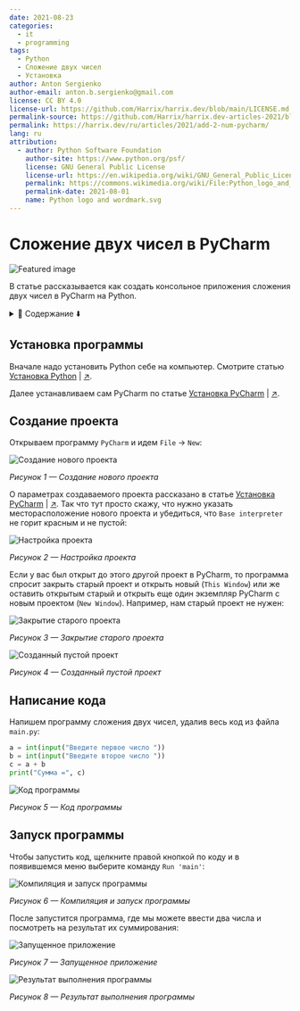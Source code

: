```yaml
---
date: 2021-08-23
categories:
  - it
  - programming
tags:
  - Python
  - Сложение двух чисел
  - Установка
author: Anton Sergienko
author-email: anton.b.sergienko@gmail.com
license: CC BY 4.0
license-url: https://github.com/Harrix/harrix.dev/blob/main/LICENSE.md
permalink-source: https://github.com/Harrix/harrix.dev-articles-2021/blob/main/add-2-num-pycharm/add-2-num-pycharm.md
permalink: https://harrix.dev/ru/articles/2021/add-2-num-pycharm/
lang: ru
attribution:
  - author: Python Software Foundation
    author-site: https://www.python.org/psf/
    license: GNU General Public License
    license-url: https://en.wikipedia.org/wiki/GNU_General_Public_License
    permalink: https://commons.wikimedia.org/wiki/File:Python_logo_and_wordmark.svg
    permalink-date: 2021-08-01
    name: Python logo and wordmark.svg
---
```


# Сложение двух чисел в PyCharm

![Featured image](featured-image.svg)

В статье рассказывается как создать консольное приложения сложения двух чисел в PyCharm на Python.

<details>
<summary>📖 Содержание ⬇️</summary>

## Содержание

- [Установка программы](#установка-программы)
- [Создание проекта](#создание-проекта)
- [Написание кода](#написание-кода)
- [Запуск программы](#запуск-программы)

</details>

## Установка программы

Вначале надо установить Python себе на компьютер. Смотрите статью [Установка Python](https://github.com/Harrix/harrix.dev-articles-2021/blob/main/install-python/install-python.md) | [↗️](https://harrix.dev/ru/articles/2021/install-python/).

Далее устанавливаем сам PyCharm по статье [Установка PyCharm](https://github.com/Harrix/harrix.dev-articles-2021/blob/main/install-pycharm/install-pycharm.md) | [↗️](https://harrix.dev/ru/articles/2021/install-pycharm/).

## Создание проекта

Открываем программу `PyCharm` и идем `File` → `New`:

![Создание нового проекта](img/new-project_01.png)

_Рисунок 1 — Создание нового проекта_

О параметрах создаваемого проекта рассказано в статье [Установка PyCharm](https://github.com/Harrix/harrix.dev-articles-2021/blob/main/install-pycharm/install-pycharm.md) | [↗️](https://harrix.dev/ru/articles/2021/install-pycharm/). Так что тут просто скажу, что нужно указать месторасположение нового проекта и убедиться, что `Base interpreter` не горит красным и не пустой:

![Настройка проекта](img/new-project_02.png)

_Рисунок 2 — Настройка проекта_

Если у вас был открыт до этого другой проект в PyCharm, то программа спросит закрыть старый проект и открыть новый (`This Window`) или же оставить открытым старый и открыть еще один экземпляр PyCharm с новым проектом (`New Window`). Например, нам старый проект не нужен:

![Закрытие старого проекта](img/new-project_03.png)

_Рисунок 3 — Закрытие старого проекта_

![Созданный пустой проект](img/new-project_04.png)

_Рисунок 4 — Созданный пустой проект_

## Написание кода

Напишем программу сложения двух чисел, удалив весь код из файла `main.py`:

```python
a = int(input("Введите первое число "))
b = int(input("Введите второе число "))
c = a + b
print("Сумма =", c)
```

![Код программы](img/code.png)

_Рисунок 5 — Код программы_

## Запуск программы

Чтобы запустить код, щелкните правой кнопкой по коду и в появившемся меню выберите команду `Run 'main'`:

![Компиляция и запуск программы](img/run.png)

_Рисунок 6 — Компиляция и запуск программы_

После запустится программа, где мы можете ввести два числа и посмотреть на результат их суммирования:

![Запущенное приложение](img/result_01.png)

_Рисунок 7 — Запущенное приложение_

![Результат выполнения программы](img/result_02.png)

_Рисунок 8 — Результат выполнения программы_
